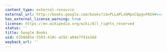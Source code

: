 ```yaml
---
content_type: external-resource
external_url: http://books.google.com/books?id=PLLmPLsbMpsC&pg=PA59#v=onepage
has_external_license_warning: true
license: https://en.wikipedia.org/wiki/All_rights_reserved
status: ''
title: Google Books
uid: 6358685e-5593-410c-a292-a04e7f41e16d
wayback_url: ''
---
```

